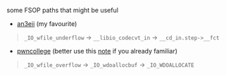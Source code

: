 some FSOP paths that might be useful

- [an3eii](/fsop/io_paths/an3eii/readme.md) (my favourite)
> `_IO_wfile_underflow` -> `__libio_codecvt_in` -> `__cd_in.step->__fct`

- [pwncollege](/fsop/io_paths/pwn_college/readme.md) (better use this [note](/fsop/io_paths/pwn_college/readme01) if you already familiar)
> `_IO_wfile_overflow` -> `_IO_wdoallocbuf` -> `_IO_WDOALLOCATE`
